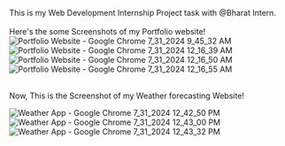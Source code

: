 This is my Web Development Internship Project task with @Bharat Intern. <br><br>
Here's the some Screenshots of my Portfolio website! <br>
![Portfolio Website - Google Chrome 7_31_2024 9_45_32 AM](https://github.com/user-attachments/assets/de7667c0-ec92-47c2-ba7c-c1ca93d0f43c)
![Portfolio Website - Google Chrome 7_31_2024 12_16_39 AM](https://github.com/user-attachments/assets/665bca0d-644f-4e88-851e-50c7dab7f34c)
![Portfolio Website - Google Chrome 7_31_2024 12_16_50 AM](https://github.com/user-attachments/assets/ffba1135-8a84-4024-8fc4-c4eedc44cde8)
![Portfolio Website - Google Chrome 7_31_2024 12_16_55 AM](https://github.com/user-attachments/assets/5bba4b34-8bc6-485b-ad37-fa1c6214012e)


<br>
Now, This is the Screenshot of my Weather forecasting Website! <br>

![Weather App - Google Chrome 7_31_2024 12_42_50 PM](https://github.com/user-attachments/assets/b5556a5b-afe2-4df1-a9ae-632d82c4564e)
![Weather App - Google Chrome 7_31_2024 12_43_00 PM](https://github.com/user-attachments/assets/4d529565-e88d-4fbd-b6f6-628bba194f1e)
![Weather App - Google Chrome 7_31_2024 12_43_32 PM](https://github.com/user-attachments/assets/6aecddee-3b84-45e4-8fda-39548e145f05)

